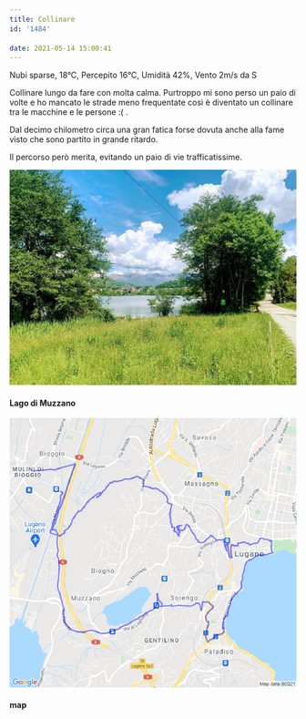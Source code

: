 ```yaml
---
title: Collinare
id: '1484'

date: 2021-05-14 15:00:41
---
```


Nubi sparse, 18°C, Percepito 16°C, Umidità 42%, Vento 2m/s da S

Collinare lungo da fare con molta calma. Purtroppo mi sono perso un paio di volte e ho mancato le strade meno frequentate così è diventato un collinare tra le macchine e le persone :( .

Dal decimo chilometro circa una gran fatica forse dovuta anche alla fame visto che sono partito in grande ritardo.

Il percorso però merita, evitando un paio di vie trafficatissime.

![image](/images/2021/08/IMG_3872.jpg)

#### Lago di Muzzano

![image](/images/2021/08/20210514-activity-map.png)

#### map
